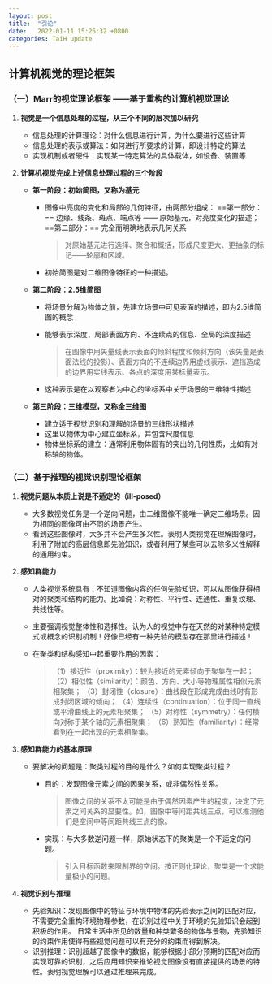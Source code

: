 ```yaml
---
layout: post
title:  "引论"
date:   2022-01-11 15:26:32 +0800
categories: TaiH update
---
```

## 计算机视觉的理论框架

### （一）Marr的视觉理论框架 ——基于重构的计算机视觉理论

 1. **视觉是一个信息处理的过程，从三个不同的层次加以研究**

    - 信息处理的计算理论：对什么信息进行计算，为什么要进行这些计算
     - 信息处理的表示或算法：如何进行所要求的计算，即设计特定的算法 	
     - 实现机制或者硬件：实现某一特定算法的具体载体，如设备、装置等

 2. **计算机视觉完成上述信息处理过程的三个阶段**

    - **第一阶段：初始简图，又称为基元**

      - 图像中亮度的变化和局部的几何特征，由两部分组成：
        ==第一部分：== 边缘、线条、斑点、端点等 —— 原始基元，对亮度变化的描述；
        ==第二部分：== 完全而明确地表示几何关系

         >对原始基元进行选择、聚合和概括，形成尺度更大、更抽象的标记——轮廓和区域。

      - 初始简图是对二维图像特征的一种描述。

    - **第二阶段：2.5维简图**

      - 将场景分解为物体之前，先建立场景中可见表面的描述，即为2.5维简图的概念

      - 能够表示深度、局部表面方向、不连续点的信息、全局的深度描述

        >在图像中用矢量线表示表面的倾斜程度和倾斜方向（该矢量是表面法线的投影）、表面方向的不连续边界用虚线表示、遮挡造成的边界用实线表示、各点的深度用某标量表示。

      - 这种表示是在以观察者为中心的坐标系中关于场景的三维特性描述    

    - **第三阶段：三维模型，又称全三维图**

      - 建立适于视觉识别和理解的场景的三维形状描述
      - 这里以物体为中心建立坐标系，并包含尺度信息
      - 物体坐标系的建立：通常利用物体固有的突出的几何性质，比如有对称轴的物体。

### （二）基于推理的视觉识别理论框架

1. **视觉问题从本质上说是不适定的（ill-posed）**

   - 大多数视觉任务是一个逆向问题，由二维图像不能唯一确定三维场景。因为相同的图像可由不同的场景产生。
   - 看到这些图像时，大多并不会产生多义性。表明人类视觉在理解图像时，利用了附加的高层信息即先验知识，或者利用了某些可以去除多义性解释的通用约束。

2. **感知群能力**

   - 人类视觉系统具有：不知道图像内容的任何先验知识，可以从图像获得相对的聚类和结构的能力。比如说：对称性、平行性、连通性、重复纹理、共线性等。

   - 主要强调视觉整体性和选择性。认为人的视觉中存在天然的对某种特定模式或概念的识别机制！好像已经有一种先验的模型存在那里进行描述！

   - 在聚类和结构感知中起重要作用的因素：

     >（1）接近性（proximity）：较为接近的元素倾向于聚集在一起；
     > （2）相似性（similarity）：颜色、方向、大小等物理属性相似元素相聚集；
     > （3）封闭性（closure）：曲线段在形成完成曲线时有形成封闭区域的倾向；
     > （4）连续性（continuation）：位于同一直线或平滑曲线上的元素相聚集；
     > （5）对称性（symmetry）：任何横向对称于某个轴的元素相聚集；
     > （6）熟知性（familiarity）：经常看到在一起出现的元素相聚集。

3. **感知群能力的基本原理**

   - 要解决的问题是：聚类过程的目的是什么？如何实现聚类过程？

     - 目的：发现图像元素之间的因果关系，或非偶然性关系。

       >图像之间的关系不太可能是由于偶然因素产生的程度，决定了元素之间关系的显要性。如，图像中等间距共线三点，可以推测他们是空间中等间距共线三点的像。

     - 实现：与大多数逆问题一样，原始状态下的聚类是一个不适定的问题。

       > 引入目标函数来限制界的空间。按正则化理论，聚类是一个求能量极小的问题。

4. **视觉识别与推理**

   - 先验知识：发现图像中的特征与环境中物体的先验表示之间的匹配对应，不需要完全重构环境物理参数，在识别过程中关于环境的先验知识会起到积极的作用。
     日常生活中所见的数量和种类繁多的物体与景物，先验知识的约束作用使得有些视觉问题可以有充分的约束而得到解决。 
   - 识别推理：识别超越了图像中的数据，能够根据小部分预期的匹配对应而实现可靠的识别，之后应用知识来推论视觉图像没有直接提供的场景的特性。表明视觉理解可以通过推理来完成。
